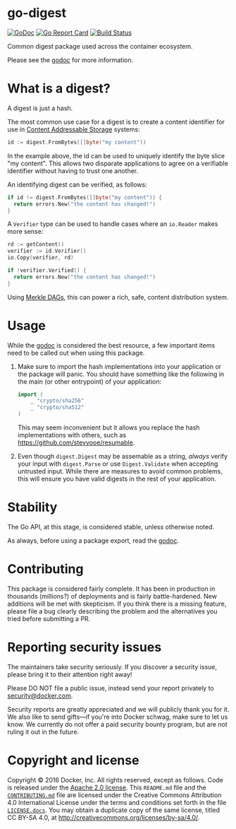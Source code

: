 # go-digest

[![GoDoc](https://godoc.org/github.com/docker/go-digest?status.svg)](https://godoc.org/github.com/docker/go-digest) [![Go Report Card](https://goreportcard.com/badge/github.com/docker/go-digest)](https://goreportcard.com/report/github.com/docker/go-digest) [![Build Status](https://travis-ci.org/docker/go-digest.svg?branch=master)](https://travis-ci.org/docker/go-digest)

Common digest package used across the container ecosystem.

Please see the [godoc](https://godoc.org/github.com/docker/go-digest) for more information.

# What is a digest?

A digest is just a hash.

The most common use case for a digest is to create a content
identifier for use in [Content Addressable Storage](https://en.wikipedia.org/wiki/Content-addressable_storage)
systems:

```go
id := digest.FromBytes([]byte("my content"))
```

In the example above, the id can be used to uniquely identify
the byte slice "my content". This allows two disparate applications
to agree on a verifiable identifier without having to trust one
another.

An identifying digest can be verified, as follows:

```go
if id != digest.FromBytes([]byte("my content")) {
  return errors.New("the content has changed!")
}
```

A `Verifier` type can be used to handle cases where an `io.Reader`
makes more sense:

```go
rd := getContent()
verifier := id.Verifier()
io.Copy(verifier, rd)

if !verifier.Verified() {
  return errors.New("the content has changed!")
}
```

Using [Merkle DAGs](https://en.wikipedia.org/wiki/Merkle_tree), this
can power a rich, safe, content distribution system.

# Usage

While the [godoc](https://godoc.org/github.com/docker/go-digest) is
considered the best resource, a few important items need to be called
out when using this package.

1. Make sure to import the hash implementations into your application
    or the package will panic. You should have something like the
    following in the main (or other entrypoint) of your application:

    ```go
    import (
        _ "crypto/sha256"
	    _ "crypto/sha512"
    )
    ```
    This may seem inconvenient but it allows you replace the hash
    implementations with others, such as https://github.com/stevvooe/resumable.

2. Even though `digest.Digest` may be assemable as a string, _always_
    verify your input with `digest.Parse` or use `Digest.Validate`
    when accepting untrusted input. While there are measures to
    avoid common problems, this will ensure you have valid digests
    in the rest of your application.

# Stability

The Go API, at this stage, is considered stable, unless otherwise noted.

As always, before using a package export, read the [godoc](https://godoc.org/github.com/docker/go-digest).

# Contributing

This package is considered fairly complete. It has been in production
in thousands (millions?) of deployments and is fairly battle-hardened.
New additions will be met with skepticism. If you think there is a
missing feature, please file a bug clearly describing the problem and
the alternatives you tried before submitting a PR.

# Reporting security issues

The maintainers take security seriously. If you discover a security
issue, please bring it to their attention right away!

Please DO NOT file a public issue, instead send your report privately
to security@docker.com.

Security reports are greatly appreciated and we will publicly thank you
for it. We also like to send gifts—if you're into Docker schwag, make
sure to let us know. We currently do not offer a paid security bounty
program, but are not ruling it out in the future.

# Copyright and license

Copyright © 2016 Docker, Inc. All rights reserved, except as follows. Code is released under the [Apache 2.0 license](LICENSE.code). This `README.md` file and the [`CONTRIBUTING.md`](CONTRIBUTING.md) file are licensed under the Creative Commons Attribution 4.0 International License under the terms and conditions set forth in the file [`LICENSE.docs`](LICENSE.docs). You may obtain a duplicate copy of the same license, titled CC BY-SA 4.0, at http://creativecommons.org/licenses/by-sa/4.0/.
